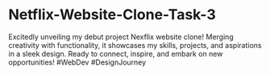 # Netflix-Website-Clone-Task-3
Excitedly unveiling my debut project Nexflix website clone! Merging creativity with functionality, it showcases my skills, projects, and aspirations in a sleek design. Ready to connect, inspire, and embark on new opportunities! #WebDev #DesignJourney

